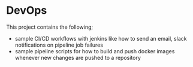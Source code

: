 # DevOps
This project contains the following;
- sample CI/CD workflows with jenkins like how to send an email, slack notifications on pipeline job failures 
- sample pipeline scripts for how to build and push docker images whenever new changes are pushed to a repository
